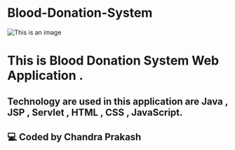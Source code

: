 # Blood-Donation-System
![This is an image](https://i.postimg.cc/y8hY1DVZ/slide1.jpg)
# This is Blood Donation System Web Application .
## Technology are used in this application are Java , JSP , Servlet , HTML , CSS , JavaScript.
## 💻 Coded by Chandra Prakash
